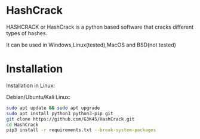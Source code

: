 # HashCrack
HASHCRACK or HashCrack is a python based software that cracks different types of hashes.

It can be used in Windows,Linux(tested),MacOS and BSD(not tested)

# Installation
Installation in Linux:

Debian/Ubuntu/Kali Linux:
```bash
sudo apt update && sudo apt upgrade
sudo apt install python3 python3-pip git
git clone https://github.com/G3K45/HashCrack.git
cd HashCrack
pip3 install -r requirements.txt --break-system-packages
```

